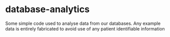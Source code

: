 # database-analytics
Some simple code used to analyse data from our databases. Any example data is entirely fabricated to avoid use of any patient identifiable information

